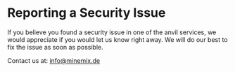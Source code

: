 # Reporting a Security Issue

If you believe you found a security issue in one of the anvil services, we would appreciate if you would let us know right away. We will do our best to fix the issue as soon as possible.

Contact us at:
info@minemix.de
